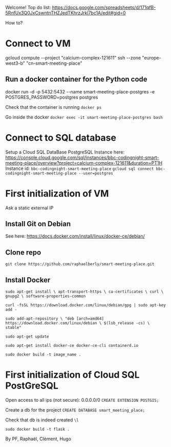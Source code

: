 Welcome!
Top do list: https://docs.google.com/spreadsheets/d/171qfB-5RnfUx3Q0JxCswntnTHZJedTKhrzJrkl7bc1A/edit#gid=0

How to?


# Connect to VM
gcloud compute --project "calcium-complex-121611" ssh --zone "europe-west3-b" "cn-smart-meeting-place"

## Run a docker container for the Python code
docker run -d -p 5432:5432 --name smart-meeting-place-postgres -e POSTGRES_PASSWORD=postgres postgres

Check that the container is running
`docker ps`

Go inside the docker
`docker exec -it smart-meeting-place-postgres bash`

# Connect to SQL database
Setup a Cloud SQL DataBase PostgreSQL
Instance here: https://console.cloud.google.com/sql/instances/bbc-codingnight-smart-meeting-place/overview?project=calcium-complex-121611&duration=PT1H
Instance id: `bbc-codingnight-smart-meeting-place`
`gcloud sql connect bbc-codingnight-smart-meeting-place --user=postgres`

# First initialization of VM
Ask a static external IP

## Install Git on Debian
See here: https://docs.docker.com/install/linux/docker-ce/debian/

## Clone repo
```git clone https://github.com/raphaelberly/smart-meeting-place.git```

## Install Docker

`sudo apt-get install \
    apt-transport-https \
    ca-certificates \
    curl \
    gnupg2 \
    software-properties-common`

`curl -fsSL https://download.docker.com/linux/debian/gpg | sudo apt-key add -`

`sudo add-apt-repository \
   "deb [arch=amd64] https://download.docker.com/linux/debian \
   $(lsb_release -cs) \
   stable"`

`sudo apt-get update`

`sudo apt-get install docker-ce docker-ce-cli containerd.io`

`sudo docker build -t image_name .`


# First initialization of Cloud SQL PostGreSQL
Open access to all ips (not secure): 0.0.0.0/0
`CREATE EXTENSION POSTGIS;`
 
Create a db for the project
`CREATE DATABASE smart_meeting_place;`

Check that db is indeed created
`\l`

`sudo docker build -t flask .`

By PF, Raphaël, Clément, Hugo
